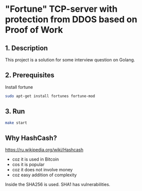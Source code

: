 # "Fortune" TCP-server with protection from DDOS based on Proof of Work

## 1. Description
This project is a solution for some interview question on Golang.

## 2. Prerequisites
Install fortune
```bash
sudo apt-get install fortunes fortune-mod
```

## 3. Run
```bash
make start
```

## Why HashCash?
https://ru.wikipedia.org/wiki/Hashcash

- coz it is used in Bitcoin
- cos it is popular
- coz it does not involve money
- coz easy addition of complexity

Inside the SHA256 is used. SHA1 has vulnerabilities. 

